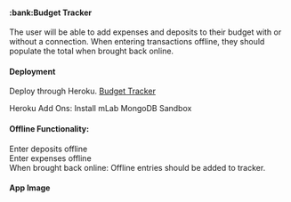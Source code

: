 <h4><b>:bank:Budget Tracker</b></h4>

The user will be able to add expenses and deposits to their budget with or without a connection. When entering transactions offline, they should populate the total when brought back online.

<h4><b>Deployment</b></h4>
Deploy through Heroku. <a href="https://peaceful-brook-52779.herokuapp.com">Budget Tracker</a>

Heroku Add Ons: Install mLab MongoDB Sandbox

<h4><b>Offline Functionality:</b></h4>
Enter deposits offline<br>
Enter expenses offline<br>
When brought back online: Offline entries should be added to tracker.

<h4><b>App Image</b></h4>

